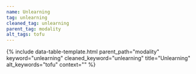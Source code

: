 ```yaml
---
name: Unlearning
tag: unlearning
cleaned_tag: unlearning
parent_tag: modality
alt_tags: tofu
---
```


{% include data-table-template.html 
  parent_path="modality" 
  keyword="unlearning" 
  cleaned_keyword="unlearning" 
  title="Unlearning"
  alt_keywords="tofu"
  context=""
%}

